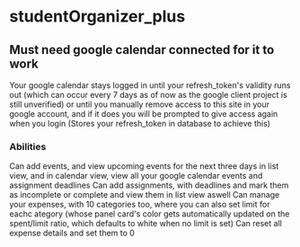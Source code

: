 # studentOrganizer_plus

## Must need google calendar connected for it to work
Your google calendar stays logged in until your refresh_token's validity runs out (which can occur every 7 days as of now as the google client project is still unverified) or until you manually remove access to this site in your google account, and if it does you will be prompted to give access again when you login
(Stores your refresh_token in database to achieve this)

### Abilities

Can add events, and view upcoming events for the next three days in list view, and in calendar view, view all your google calendar events and assignment deadlines
Can add assignments, with deadlines and mark them as incomplete or complete and view them in list view aswell
Can manage your expenses, with 10 categories too, where you can also set limit for eachc ategory (whose panel card's color gets automatically updated on the spent/limit ratio, which defaults to white when no limit is set)
Can reset all expense details and set them to 0
